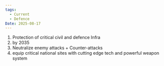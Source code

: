 ```yaml
---
tags:
  - Current
  - Defence
Date: 2025-08-17
---
```

1. Protection of critical civil and defence Infra
2. by 2035
3. Neutralize enemy attacks + Counter-attacks
4. equip critical national sites with cutting edge tech and powerful weapon system